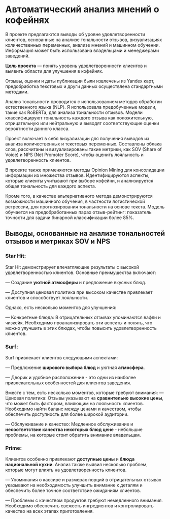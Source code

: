 # Автоматический анализ мнений о кофейнях

В проекте предлагаются выводы об уровне удовлетворенности клиентов, основанные на анализе тональности отзывов, визуализациях количественных переменных, анализе мнений и машинном обучении. Информация может быть использована владельцами и менеджерами заведений.

**Цель проекта** — понять уровень удовлетворенности клиентов и выявить области для улучшения в кофейнях.

Отзывы, оценки и даты публикации были извлечены из Yandex карт, предобработка текстовых и други данных осуществлена стандартными методами.

Анализ тональности проводится с использованием методов обработки естественного языка (NLP). Я использовала предобученные модели, такие как RoBERTa, для анализа тональности отзывов. Модели классифицируют тональность каждого отзыва как положительную, отрицательную или нейтральную и выводят соответствующие оценки вероятности данного класса.

Проект включает в себя визуализации для получения выводов из анализа количественных и текстовых переменных. Составлены облака слов, рассчитаны и визуализированы такие метрики, как SOV (Share of Voice) и NPS (Net Promoter Score), чтобы оценить лояльность и удовлетворенность клиентов.

В проекте также применяются методы Opinion Mining для консолидации информации из множества отзывов. Идентифицируются аспекты, которые клиенты учитывают при выборе кофейни, и анализируется общая тональность для каждого аспекта.

Кроме того, в качестве альтернативного метода демонстрируются возможности машинного обучения, в частности логистической регрессии, для прогнозирования тональности на основе текста. 
Модель обучается на предобработанных парах отзыв-рейтинг: показатель точности для задачи бинарной классификации более 85%.

## Выводы, основанные на анализе тональностей отзывов и метриках SOV и NPS

### **Star Hit**:
Star Hit демонстрирует впечатляющие результаты с высокой удовлетворенностью клиентов. Основные преимущества включают:

— Создание **уютной атмосферы** и предложение вкусных блюд.

— Доступная ценовая политика при высоком качестве привлекает клиентов и способствует лояльности.

Однако, есть несколько моментов для улучшения:

— Конкретные блюда: В отрицательных отзывах упоминаются вафли и чизкейк. Необходимо проанализировать эти аспекты и понять, что можно улучшить в этих блюдах, чтобы повысить удовлетворенность клиентов.

### **Surf**:
Surf привлекает клиентов следующими аспектами:

— Предложение **широкого выбора блюд** и уютная **атмосфера**.

— Дворик и удобное расположение - это одни из наиболее привлекательных особенностей для клиентов заведения.

Вместе с тем, есть несколько моментов, которые требуют внимания:
— Ценовая политика: Отзывы указывают на **сравнительно высокие цены**, что может быть фактором, влияющим на лояльность клиентов. Необходимо найти баланс между ценами и качеством, чтобы обеспечить доступность для более широкой аудитории.

— Обслуживание и качество: Медленное обслуживание и **несоответствие качества некоторых блюд цене** - небольшие проблемы, на которые стоит обратить внимание владельцам.

### **Prime**:
Клиентов особенно привлекают **доступные цены** и **блюда национальной кухни**. Анализ также выявил несколько проблем, которые могут влиять на удовлетворенность клиентов.

— Упоминания о кассире и размерах порций в отрицательных отзывах указывают на необходимость улучшить внимание к деталям и обеспечить более точное соответствие ожиданиям клиентов.

— Проблемы с качеством продуктов требуют немедленного внимания. Необходимо обеспечить свежесть ингредиентов и контролировать качество на всех этапах приготовления.

